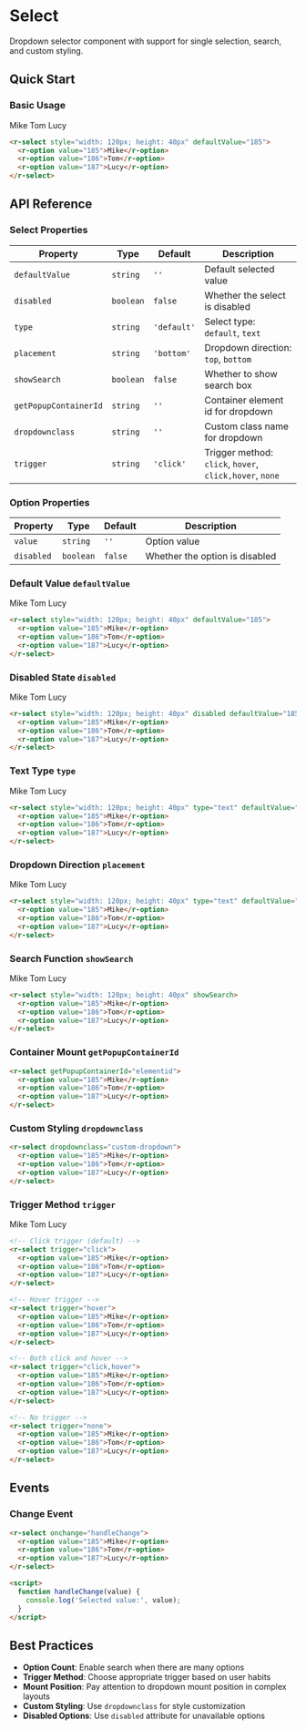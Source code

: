 # Select

Dropdown selector component with support for single selection, search, and custom styling.

## Quick Start

### Basic Usage

<r-select style="width: 120px; height: 40px" defaultValue="185">
      <r-option value="185">Mike</r-option>
      <r-option value="186">Tom</r-option>
      <r-option value="187">Lucy</r-option>
</r-select>

```html
<r-select style="width: 120px; height: 40px" defaultValue="185">
  <r-option value="185">Mike</r-option>
  <r-option value="186">Tom</r-option>
  <r-option value="187">Lucy</r-option>
</r-select>
```

## API Reference

### Select Properties

| Property              | Type      | Default     | Description                                             |
| --------------------- | --------- | ----------- | ------------------------------------------------------- |
| `defaultValue`        | `string`  | `''`        | Default selected value                                  |
| `disabled`            | `boolean` | `false`     | Whether the select is disabled                          |
| `type`                | `string`  | `'default'` | Select type: `default`, `text`                          |
| `placement`           | `string`  | `'bottom'`  | Dropdown direction: `top`, `bottom`                     |
| `showSearch`          | `boolean` | `false`     | Whether to show search box                              |
| `getPopupContainerId` | `string`  | `''`        | Container element id for dropdown                       |
| `dropdownclass`       | `string`  | `''`        | Custom class name for dropdown                          |
| `trigger`             | `string`  | `'click'`   | Trigger method: `click`, `hover`, `click,hover`, `none` |

### Option Properties

| Property   | Type      | Default | Description                    |
| ---------- | --------- | ------- | ------------------------------ |
| `value`    | `string`  | `''`    | Option value                   |
| `disabled` | `boolean` | `false` | Whether the option is disabled |

### Default Value `defaultValue`

<r-select style="width: 120px; height: 40px" defaultValue="185">
      <r-option value="185">Mike</r-option>
      <r-option value="186">Tom</r-option>
      <r-option value="187">Lucy</r-option>
</r-select>

```html
<r-select style="width: 120px; height: 40px" defaultValue="185">
  <r-option value="185">Mike</r-option>
  <r-option value="186">Tom</r-option>
  <r-option value="187">Lucy</r-option>
</r-select>
```

### Disabled State `disabled`

<r-select style="width: 120px; height: 40px" disabled defaultValue="185">
      <r-option value="185">Mike</r-option>
      <r-option value="186">Tom</r-option>
    <r-option value="187">Lucy</r-option>
</r-select>

```html
<r-select style="width: 120px; height: 40px" disabled defaultValue="185">
  <r-option value="185">Mike</r-option>
  <r-option value="186">Tom</r-option>
  <r-option value="187">Lucy</r-option>
</r-select>
```

### Text Type `type`

<r-select
      style="width: 120px; height: 40px"
      type="text"
      defaultValue="185"
    >
<r-option value="185">Mike</r-option>
<r-option value="186">Tom</r-option>
<r-option value="187">Lucy</r-option>
</r-select>

```html
<r-select style="width: 120px; height: 40px" type="text" defaultValue="185">
  <r-option value="185">Mike</r-option>
  <r-option value="186">Tom</r-option>
  <r-option value="187">Lucy</r-option>
</r-select>
```

### Dropdown Direction `placement`

<r-select
      style="width: 120px; height: 40px"
      type="text"
      defaultValue="185"
      placement="top"
    >
<r-option value="185">Mike</r-option>
<r-option value="186">Tom</r-option>
<r-option value="187">Lucy</r-option>
</r-select>

```html
<r-select style="width: 120px; height: 40px" type="text" defaultValue="185" placement="top">
  <r-option value="185">Mike</r-option>
  <r-option value="186">Tom</r-option>
  <r-option value="187">Lucy</r-option>
</r-select>
```

### Search Function `showSearch`

<r-select style="width: 120px; height: 40px" showSearch>
<r-option value="185">Mike</r-option>
<r-option value="186">Tom</r-option>
<r-option value="187">Lucy</r-option>
</r-select>

```html
<r-select style="width: 120px; height: 40px" showSearch>
  <r-option value="185">Mike</r-option>
  <r-option value="186">Tom</r-option>
  <r-option value="187">Lucy</r-option>
</r-select>
```

### Container Mount `getPopupContainerId`

```html
<r-select getPopupContainerId="elementid">
  <r-option value="185">Mike</r-option>
  <r-option value="186">Tom</r-option>
  <r-option value="187">Lucy</r-option>
</r-select>
```

### Custom Styling `dropdownclass`

```html
<r-select dropdownclass="custom-dropdown">
  <r-option value="185">Mike</r-option>
  <r-option value="186">Tom</r-option>
  <r-option value="187">Lucy</r-option>
</r-select>
```

### Trigger Method `trigger`

<r-select style="width: 120px; height: 40px" trigger="click,hover">
<r-option value="185">Mike</r-option>
<r-option value="186">Tom</r-option>
<r-option value="187">Lucy</r-option>
</r-select>

```html
<!-- Click trigger (default) -->
<r-select trigger="click">
  <r-option value="185">Mike</r-option>
  <r-option value="186">Tom</r-option>
  <r-option value="187">Lucy</r-option>
</r-select>

<!-- Hover trigger -->
<r-select trigger="hover">
  <r-option value="185">Mike</r-option>
  <r-option value="186">Tom</r-option>
  <r-option value="187">Lucy</r-option>
</r-select>

<!-- Both click and hover -->
<r-select trigger="click,hover">
  <r-option value="185">Mike</r-option>
  <r-option value="186">Tom</r-option>
  <r-option value="187">Lucy</r-option>
</r-select>

<!-- No trigger -->
<r-select trigger="none">
  <r-option value="185">Mike</r-option>
  <r-option value="186">Tom</r-option>
  <r-option value="187">Lucy</r-option>
</r-select>
```

## Events

### Change Event

```html
<r-select onchange="handleChange">
  <r-option value="185">Mike</r-option>
  <r-option value="186">Tom</r-option>
  <r-option value="187">Lucy</r-option>
</r-select>

<script>
  function handleChange(value) {
    console.log('Selected value:', value);
  }
</script>
```

## Best Practices

- **Option Count**: Enable search when there are many options
- **Trigger Method**: Choose appropriate trigger based on user habits
- **Mount Position**: Pay attention to dropdown mount position in complex layouts
- **Custom Styling**: Use `dropdownclass` for style customization
- **Disabled Options**: Use `disabled` attribute for unavailable options
